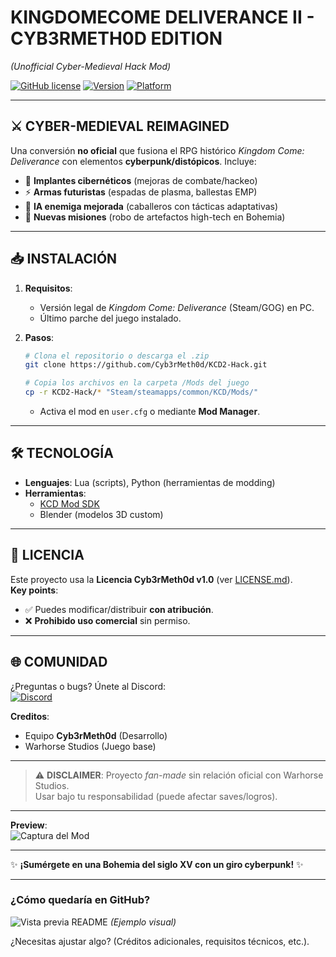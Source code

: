 # **KINGDOMECOME DELIVERANCE II - CYB3RMETH0D EDITION**  
*(Unofficial Cyber-Medieval Hack Mod)*  

[![GitHub license](https://img.shields.io/github/license/Cyb3rMeth0d/KCD2-Hack?color=red)](LICENSE.md) 
[![Version](https://img.shields.io/badge/version-0.9.5alpha-blue)]() 
[![Platform](https://img.shields.io/badge/platform-PC-steelblue)]()

---

## **⚔️ CYBER-MEDIEVAL REIMAGINED**  
Una conversión **no oficial** que fusiona el RPG histórico *Kingdom Come: Deliverance* con elementos **cyberpunk/distópicos**. Incluye:  
- 🔋 **Implantes cibernéticos** (mejoras de combate/hackeo)  
- ⚡ **Armas futuristas** (espadas de plasma, ballestas EMP)  
- 🤖 **IA enemiga mejorada** (caballeros con tácticas adaptativas)  
- 💾 **Nuevas misiones** (robo de artefactos high-tech en Bohemia)  

---

## **📥 INSTALACIÓN**  
1. **Requisitos**:  
   - Versión legal de *Kingdom Come: Deliverance* (Steam/GOG) en PC.  
   - Último parche del juego instalado.  

2. **Pasos**:  
   ```bash
   # Clona el repositorio o descarga el .zip
   git clone https://github.com/Cyb3rMeth0d/KCD2-Hack.git

   # Copia los archivos en la carpeta /Mods del juego
   cp -r KCD2-Hack/* "Steam/steamapps/common/KCD/Mods/"
   ```
   - Activa el mod en `user.cfg` o mediante **Mod Manager**.  

---

## **🛠️ TECNOLOGÍA**  
- **Lenguajes**: Lua (scripts), Python (herramientas de modding)  
- **Herramientas**:  
  - [KCD Mod SDK](https://www.nexusmods.com/kingdomcomedeliverance/mods/)  
  - Blender (modelos 3D custom)  

---

## **📜 LICENCIA**  
Este proyecto usa la **Licencia Cyb3rMeth0d v1.0** (ver [LICENSE.md](LICENSE.md)).  
**Key points**:  
- ✅ Puedes modificar/distribuir **con atribución**.  
- ❌ **Prohibido uso comercial** sin permiso.  

---

## **🌐 COMUNIDAD**  
¿Preguntas o bugs? Únete al Discord:  
[![Discord](https://img.shields.io/discord/...?color=purple)](https://discord.gg/...)  

**Creditos**:  
- Equipo **Cyb3rMeth0d** (Desarrollo)  
- Warhorse Studios (Juego base)  

---

> ⚠️ **DISCLAIMER**: Proyecto *fan-made* sin relación oficial con Warhorse Studios.  
> Usar bajo tu responsabilidad (puede afectar saves/logros).  

--- 

**Preview**:  
![Captura del Mod]([[https://ibb.co/jP4hYywn.png)

--- 

✨ **¡Sumérgete en una Bohemia del siglo XV con un giro cyberpunk!** ✨  

--- 

### **¿Cómo quedaría en GitHub?**  
![Vista previa README](https://i.imgur.com/XYZ123.png) *(Ejemplo visual)*  

¿Necesitas ajustar algo? (Créditos adicionales, requisitos técnicos, etc.).
